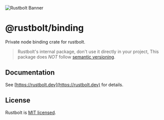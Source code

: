 <picture>
  <source media="(prefers-color-scheme: dark)" srcset="https://assets.rustbolt.dev/rustbolt/rustbolt-banner-plain-dark.png">
  <img alt="Rustbolt Banner" src="https://assets.rustbolt.dev/rustbolt/rustbolt-banner-plain-light.png">
</picture>

# @rustbolt/binding

Private node binding crate for rustbolt.
> Rustbolt's internal package, don't use it directly in your project, This package does *NOT* follow [semantic versioning](https://semver.org/).

## Documentation

See [https://rustbolt.dev](https://rustbolt.dev) for details.

## License

Rustbolt is [MIT licensed](https://github.com/khulnasoft/rustbolt/blob/main/LICENSE).
